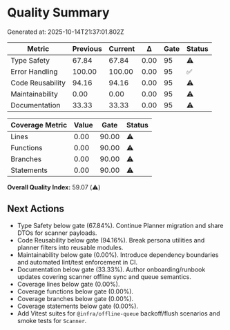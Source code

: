 # Quality Summary

Generated at: 2025-10-14T21:37:01.802Z

| Metric | Previous | Current | Δ | Gate | Status |
| --- | --- | --- | --- | --- | --- |
| Type Safety | 67.84 | 67.84 | 0.00 | 95 | ⚠️ |
| Error Handling | 100.00 | 100.00 | 0.00 | 95 | ✅ |
| Code Reusability | 94.16 | 94.16 | 0.00 | 95 | ⚠️ |
| Maintainability | 0.00 | 0.00 | 0.00 | 95 | ⚠️ |
| Documentation | 33.33 | 33.33 | 0.00 | 95 | ⚠️ |

| Coverage Metric | Value | Gate | Status |
| --- | --- | --- | --- |
| Lines | 0.00 | 90.00 | ⚠️ |
| Functions | 0.00 | 90.00 | ⚠️ |
| Branches | 0.00 | 90.00 | ⚠️ |
| Statements | 0.00 | 90.00 | ⚠️ |

**Overall Quality Index:** 59.07 (⚠️)

## Next Actions
- Type Safety below gate (67.84%). Continue Planner migration and share DTOs for scanner payloads.
- Code Reusability below gate (94.16%). Break persona utilities and planner filters into reusable modules.
- Maintainability below gate (0.00%). Introduce dependency boundaries and automated lint/test enforcement in CI.
- Documentation below gate (33.33%). Author onboarding/runbook updates covering scanner offline sync and queue semantics.
- Coverage lines below gate (0.00%).
- Coverage functions below gate (0.00%).
- Coverage branches below gate (0.00%).
- Coverage statements below gate (0.00%).
- Add Vitest suites for `@infra/offline-queue` backoff/flush scenarios and smoke tests for `Scanner`.

